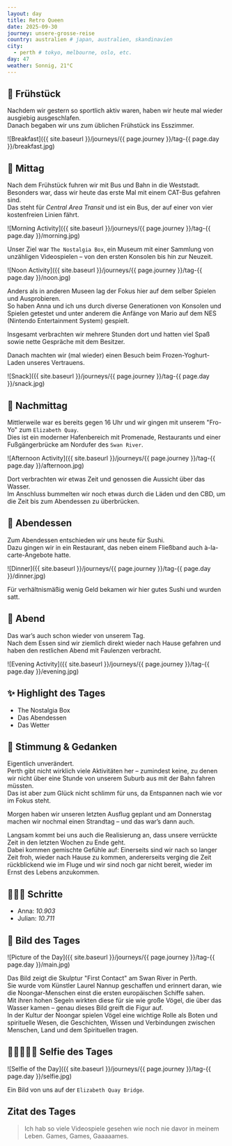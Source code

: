 ```yaml
---
layout: day
title: Retro Queen
date: 2025-09-30
journey: unsere-grosse-reise
country: australien # japan, australien, skandinavien
city:
  - perth # tokyo, melbourne, oslo, etc.
day: 47
weather: Sonnig, 21°C
---
```


## 🥐 Frühstück

Nachdem wir gestern so sportlich aktiv waren, haben wir heute mal wieder ausgiebig ausgeschlafen.  
Danach begaben wir uns zum üblichen Frühstück ins Esszimmer.  

![Breakfast]({{ site.baseurl }}/journeys/{{ page.journey }}/tag-{{ page.day }}/breakfast.jpg)

## 🌇 Mittag

Nach dem Frühstück fuhren wir mit Bus und Bahn in die Weststadt.  
Besonders war, dass wir heute das erste Mal mit einem CAT-Bus gefahren sind.  
Das steht für *Central Area Transit* und ist ein Bus, der auf einer von vier kostenfreien Linien fährt.  

![Morning Activity]({{ site.baseurl }}/journeys/{{ page.journey }}/tag-{{ page.day }}/morning.jpg)

Unser Ziel war `The Nostalgia Box`, ein Museum mit einer Sammlung von unzähligen Videospielen – von den ersten Konsolen bis hin zur Neuzeit.  

![Noon Activity]({{ site.baseurl }}/journeys/{{ page.journey }}/tag-{{ page.day }}/noon.jpg)

Anders als in anderen Museen lag der Fokus hier auf dem selber Spielen und Ausprobieren.  
So haben Anna und ich uns durch diverse Generationen von Konsolen und Spielen getestet und unter anderem die Anfänge von Mario auf dem NES (Nintendo Entertainment System) gespielt.  

Insgesamt verbrachten wir mehrere Stunden dort und hatten viel Spaß sowie nette Gespräche mit dem Besitzer.  

Danach machten wir (mal wieder) einen Besuch beim Frozen-Yoghurt-Laden unseres Vertrauens.  

![Snack]({{ site.baseurl }}/journeys/{{ page.journey }}/tag-{{ page.day }}/snack.jpg)

## 🌆 Nachmittag

Mittlerweile war es bereits gegen 16 Uhr und wir gingen mit unserem "Fro-Yo" zum `Elizabeth Quay`.  
Dies ist ein moderner Hafenbereich mit Promenade, Restaurants und einer Fußgängerbrücke am Nordufer des `Swan River`.  

![Afternoon Activity]({{ site.baseurl }}/journeys/{{ page.journey }}/tag-{{ page.day }}/afternoon.jpg)

Dort verbrachten wir etwas Zeit und genossen die Aussicht über das Wasser.  
Im Anschluss bummelten wir noch etwas durch die Läden und den CBD, um die Zeit bis zum Abendessen zu überbrücken.  

## 🍜 Abendessen

Zum Abendessen entschieden wir uns heute für Sushi.  
Dazu gingen wir in ein Restaurant, das neben einem Fließband auch à-la-carte-Angebote hatte.  

![Dinner]({{ site.baseurl }}/journeys/{{ page.journey }}/tag-{{ page.day }}/dinner.jpg)

Für verhältnismäßig wenig Geld bekamen wir hier gutes Sushi und wurden satt.  

## 🌙 Abend

Das war’s auch schon wieder von unserem Tag.  
Nach dem Essen sind wir ziemlich direkt wieder nach Hause gefahren und haben den restlichen Abend mit Faulenzen verbracht.  

![Evening Activity]({{ site.baseurl }}/journeys/{{ page.journey }}/tag-{{ page.day }}/evening.jpg)

## ✨ Highlight des Tages

- The Nostalgia Box  
- Das Abendessen  
- Das Wetter  

## 💭 Stimmung & Gedanken

Eigentlich unverändert.  
Perth gibt nicht wirklich viele Aktivitäten her – zumindest keine, zu denen wir nicht über eine Stunde von unserem Suburb aus mit der Bahn fahren müssten.  
Das ist aber zum Glück nicht schlimm für uns, da Entspannen nach wie vor im Fokus steht.  

Morgen haben wir unseren letzten Ausflug geplant und am Donnerstag machen wir nochmal einen Strandtag – und das war’s dann auch.  

Langsam kommt bei uns auch die Realisierung an, dass unsere verrückte Zeit in den letzten Wochen zu Ende geht.  
Dabei kommen gemischte Gefühle auf: Einerseits sind wir nach so langer Zeit froh, wieder nach Hause zu kommen, andererseits verging die Zeit rückblickend wie im Fluge und wir sind noch gar nicht bereit, wieder im Ernst des Lebens anzukommen.  

## 🏃🏽‍♀️ Schritte

- Anna: _10.903_  
- Julian: _10.711_  

## 📸 Bild des Tages

![Picture of the Day]({{ site.baseurl }}/journeys/{{ page.journey }}/tag-{{ page.day }}/main.jpg)

Das Bild zeigt die Skulptur "First Contact" am Swan River in Perth.  
Sie wurde vom Künstler Laurel Nannup geschaffen und erinnert daran, wie die Noongar-Menschen einst die ersten europäischen Schiffe sahen.  
Mit ihren hohen Segeln wirkten diese für sie wie große Vögel, die über das Wasser kamen – genau dieses Bild greift die Figur auf.  
In der Kultur der Noongar spielen Vögel eine wichtige Rolle als Boten und spirituelle Wesen, die Geschichten, Wissen und Verbindungen zwischen Menschen, Land und dem Spirituellen tragen.  

## 👩🏻‍🤝‍👨🏽 Selfie des Tages

![Selfie of the Day]({{ site.baseurl }}/journeys/{{ page.journey }}/tag-{{ page.day }}/selfie.jpg)

Ein Bild von uns auf der `Elizabeth Quay Bridge`.  

## Zitat des Tages

> Ich hab so viele Videospiele gesehen wie noch nie davor in meinem Leben. Games, Games, Gaaaaames.
